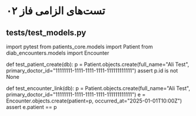 # تست‌های الزامی فاز ۰۲

## tests/test_models.py
import pytest
from patients_core.models import Patient
from diab_encounters.models import Encounter

def test_patient_create(db):
    p = Patient.objects.create(full_name="Ali Test", primary_doctor_id="11111111-1111-1111-1111-111111111111")
    assert p.id is not None

def test_encounter_link(db):
    p = Patient.objects.create(full_name="Ali Test", primary_doctor_id="11111111-1111-1111-1111-111111111111")
    e = Encounter.objects.create(patient=p, occurred_at="2025-01-01T10:00Z")
    assert e.patient == p